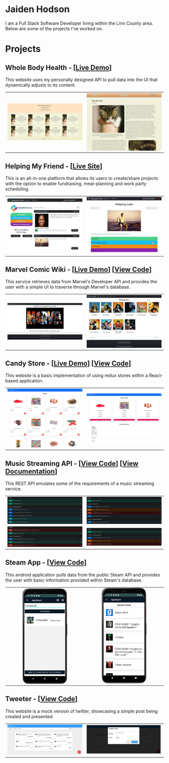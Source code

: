 # Jaiden Hodson
I am a Full Stack Software Developer living within the Linn County area. Below are some of the projects I've worked on.

# Projects
## Whole Body Health - [[Live Demo](https://main.d3s3bgzi9y4jfb.amplifyapp.com/)]
This website uses my personally designed API to pull data into the UI that dynamically adjusts to its content.
<table><tr>
<td> <img title="Whole Body Health [All Blogs]" alt="Whole Body Health [All Blogs]" src="/public/images/portfolio/WBH[AllBlogs].jpeg"/> </td>
<td> <img title="Whole Body Health [One Blog]" alt="Whole Body Health [One Blog]" src="/public/images/portfolio/WBH[OneBlog].jpeg"/> </td>
</tr></table>

## Helping My Friend - [[Live Site](http://helpingmyfriend.com)]
This is an all-in-one platform that allows its users to create/share projects with the option to enable fundraising, meal-planning and work party scheduling.
<table><tr>
<td> <img title="HelpingMyFriend.com [Home Page]" alt="HelpingMyFriend.com [Home Page]" src="/public/images/portfolio/HMF[Home].jpeg"/> </td>
<td> <img title="HelpingMyFriend.com [Project Page]" alt="HelpingMyFriend.com [Project Page]" src="/public/images/portfolio/HMF[Project].jpeg"/> </td>
</tr></table>

## Marvel Comic Wiki - [[Live Demo](https://main.d1c9vulyxwkdj2.amplifyapp.com)] [[View Code](https://github.com/PvtGandalf/MarvelComicWiki)]
This service retrieves data from Marvel's Developer API and provides the user with a simple UI to traverse through Marvel's database.
<table><tr>
<td> <img title="Marvel Comic Wiki [Home Page]" alt="Marvel Comic Wiki [Home Page]" src="/public/images/portfolio/MarvelComicWiki[Home].jpeg"/> </td>
<td> <img title="Marvel Comic Wiki [Character Page]" alt="Marvel Comic Wiki [Character Page]" src="/public/images/portfolio/MarvelComicWiki[Characters].jpeg"/> </td>
</tr></table>

## Candy Store - [[Live Demo](https://main.d1sw7xb3mnxira.amplifyapp.com/)] [[View Code](https://github.com/PvtGandalf/CandyStore)]
This website is a basic implementation of using redux stores within a React-based application.
<table><tr>
<td> <img title="Candy Store [Shop Page]" alt="Candy Store [Shop Page]" src="/public/images/portfolio/CandyStore[Shop].jpg"/> </td>
<td> <img title="Candy Store [Cart Page]" alt="Candy Store [Cart Page]" src="/public/images/portfolio/CandyStore[Cart].jpg"/> </td>
</tr></table>

## Music Streaming API - [[View Code](https://github.com/PvtGandalf/SpotifyAPI)] [[View Documentation](https://www.postman.com/spaceflight-geologist-21074911/workspace/spotify-api)]
This REST API emulates some of the requirements of a music streaming service.
<table>
<tr>
<td> <img title="Spotify API [User Requests]" alt="Spotify API [User Requests]" src="/public/images/portfolio/SpotifyAPI[Users].jpg"/> </td>
<td> <img title="Spotify API [Song Requests]" alt="Spotify API [Song Requests]" src="/public/images/portfolio/SpotifyAPI[Songs].jpg"/> </td>
</tr>
<tr>
<td> <img title="Spotify API [Playlist Requests]" alt="Spotify API [Playlist Requests]" src="/public/images/portfolio/SpotifyAPI[Playlists].jpg"/> </td>
<td> <img title="Spotify API [Artist Requests]" alt="Spotify API [Artist Requests]" src="/public/images/portfolio/SpotifyAPI[Artists].jpg"/> </td>
</tr>
</table>

## Steam App - [[View Code](https://github.com/PvtGandalf/SteamApp)]
This android application pulls data from the public Steam API and provides the user with basic information provided within Steam's database.
<table><tr>
<td align="center"> <img title="Steam App [Search]" alt="Steam App [Search]" src="/public/images/portfolio/SteamApp[Search].png" width="60%" height="auto" align="center"/> </td>
<td align="center"> <img title="Steam App [Games]" alt="Steam App [Games]" src="/public/images/portfolio/SteamApp[Games].png" width="60%" height="auto"/> </td>
</tr></table>

## Tweeter - [[View Code](https://github.com/PvtGandalf/Tweeter)]
This website is a mock version of twitter, showcasing a simple post being created and presented.
<table><tr>
<td> <img title="Tweeter [Home Page]" alt="Tweeter [Home Page]" src="/public/images/portfolio/Tweeter[Home].jpeg"/> </td>
<td> <img title="Tweeter [Post Page]" alt="Tweeter [Post Page]" src="/public/images/portfolio/Tweeter[Post].jpeg"/> </td>
</tr></table>
